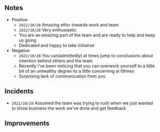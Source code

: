 ## Notes
- Positive
	- `2022/10/28` Amazing ethic towards work and team
	- `2022/10/28` Very enthusiastic
	- You are an amazing part of the team and are ready to help and keep us going
	- Dedicated and happy to take initiative
- Negative
	- `2022/10/28` You can(admittedly) at times jump to conclusions about intention behind others and the team
	- Recently i've been noticing that  you can overwork yourself to a little bit of an unhealthy degree its a little concerning at t9imes
	- Surprising lack of communication from you


## Incidents
- `2022/10/28` Assumed the team was trying to rush when we just wanted to show business the work we've done and get feedback


## Improvements

